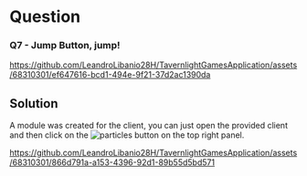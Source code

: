# Question

### Q7 - Jump Button, jump!


https://github.com/LeandroLibanio28H/TavernlightGamesApplication/assets/68310301/ef647616-bcd1-494e-9f21-37d2ac1390da



## Solution

A module was created for the client, you can just open the provided client and then click on the ![particles](https://github.com/LeandroLibanio28H/TavernlightGamesApplication/assets/68310301/0bb59ffe-85c2-47ba-bf86-d3fc57346fa2) button on the top right panel.


https://github.com/LeandroLibanio28H/TavernlightGamesApplication/assets/68310301/866d791a-a153-4396-92d1-89b55d5bd571
